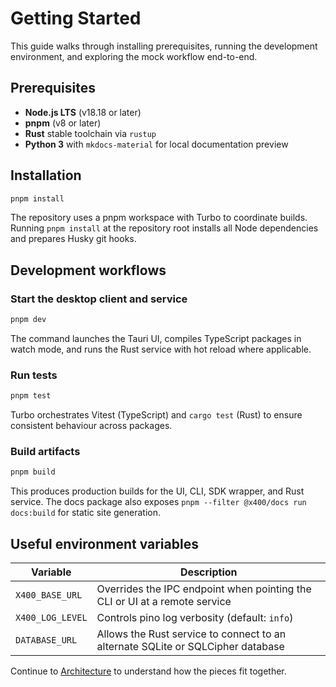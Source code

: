 # Getting Started

This guide walks through installing prerequisites, running the development environment, and exploring the mock workflow end-to-end.

## Prerequisites

* **Node.js LTS** (v18.18 or later)
* **pnpm** (v8 or later)
* **Rust** stable toolchain via `rustup`
* **Python 3** with `mkdocs-material` for local documentation preview

## Installation

```bash
pnpm install
```

The repository uses a pnpm workspace with Turbo to coordinate builds. Running `pnpm install` at the repository root installs all Node dependencies and prepares Husky git hooks.

## Development workflows

### Start the desktop client and service

```bash
pnpm dev
```

The command launches the Tauri UI, compiles TypeScript packages in watch mode, and runs the Rust service with hot reload where applicable.

### Run tests

```bash
pnpm test
```

Turbo orchestrates Vitest (TypeScript) and `cargo test` (Rust) to ensure consistent behaviour across packages.

### Build artifacts

```bash
pnpm build
```

This produces production builds for the UI, CLI, SDK wrapper, and Rust service. The docs package also exposes `pnpm --filter @x400/docs run docs:build` for static site generation.

## Useful environment variables

| Variable | Description |
| --- | --- |
| `X400_BASE_URL` | Overrides the IPC endpoint when pointing the CLI or UI at a remote service |
| `X400_LOG_LEVEL` | Controls pino log verbosity (default: `info`) |
| `DATABASE_URL` | Allows the Rust service to connect to an alternate SQLite or SQLCipher database |

Continue to [Architecture](architecture.md) to understand how the pieces fit together.
